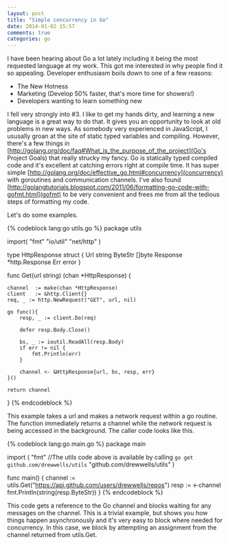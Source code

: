 ```yaml
---
layout: post
title: "Simple concurrency in Go"
date: 2014-01-02 15:57
comments: true
categories: go
---
```


I have been hearing about Go a lot lately including it being the most requested language at my work. This got me interested in why people find it so appealing.  Developer enthusiasm boils down to one of a few reasons:

- The New Hotness
- Marketing (Develop 50% faster, that's more time for showers!)
- Developers wanting to learn something new

I fell very strongly into #3.  I like to get my hands dirty, and learning a new language is a great way to do that.  It gives you an opportunity to look at old problems in new ways.  As somebody very experienced in JavaScript, I ususally groan at the site of static typed variables and compiling.  However, there's a few things in [http://golang.org/doc/faq#What_is_the_purpose_of_the_project](Go's Project Goals) that really strucky my fancy.  Go is statically typed compiled code and it's excellent at catching errors right at compile time.  It has super simple [http://golang.org/doc/effective_go.html#concurrency](concurrency) with goroutines and communication channels.  I've also found [http://golangtutorials.blogspot.com/2011/06/formatting-go-code-with-gofmt.html](gofmt) to be very convenient and frees me from all the tedious steps of formatting my code.

Let's do some examples.

{% codeblock lang:go utils.go %}
package utils

import(
	"fmt"
	"io/util"
	"net/http"
)

type HttpResponse struct {
	Url      string
	ByteStr  []byte
	Response *http.Response
	Err      error
}

func Get(url string) (chan *HttpResponse) {

	channel  := make(chan *HttpResponse)
	client   := &http.Client{}
	req, _ := http.NewRequest("GET", url, nil)

	go func(){
		resp, _ := client.Do(req)
		
		defer resp.Body.Close()

		bs, _ := ioutil.ReadAll(resp.Body)
		if err != nil {
			fmt.Println(err)
		}

		channel <- &HttpResponse{url, bs, resp, err}
	}()

	return channel
}
{% endcodeblock %}

This example takes a url and makes a network request within a go routine.  The function immediately returns a channel while the network request is being accessed in the background.  The caller code looks like this.

{% codeblock lang:go main.go %}
package main

import (
	"fmt"
	//The utils code above is available by calling `go get github.com/drewwells/utils`
	"github.com/drewwells/utils"
)

func main() {
	channel := utils.Get("https://api.github.com/users/drewwells/repos")
	resp := <-channel
	fmt.Println(string(resp.ByteStr))
}
{% endcodeblock %}

This code gets a reference to the Go channel and blocks waiting for any messages on the channel.  This is a trivial example, but shows you how things happen asynchronously and it's very easy to block where needed for concurrency.  In this case, we block by attempting an assignment from the channel returned from utils.Get.
